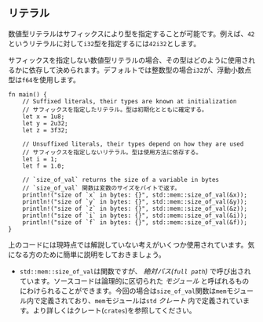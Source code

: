 ## リテラル

数値型リテラルはサフィックスにより型を指定することが可能です。例えば、`42`というリテラルに対して`i32`型を指定するには`42i32`とします。

サフィックスを指定しない数値型リテラルの場合、その型はどのように使用されるかに依存して決められます。デフォルトでは整数型の場合`i32`が、浮動小数点型は`f64`を使用します。

    fn main() {
        // Suffixed literals, their types are known at initialization
        // サフィックスを指定したリテラル。型は初期化とともに確定する。
        let x = 1u8;
        let y = 2u32;
        let z = 3f32;

        // Unsuffixed literals, their types depend on how they are used
        // サフィックスを指定しないリテラル。型は使用方法に依存する。
        let i = 1;
        let f = 1.0;

        // `size_of_val` returns the size of a variable in bytes
        // `size_of_val` 関数は変数のサイズをバイトで返す。
        println!("size of `x` in bytes: {}", std::mem::size_of_val(&x));
        println!("size of `y` in bytes: {}", std::mem::size_of_val(&y));
        println!("size of `z` in bytes: {}", std::mem::size_of_val(&z));
        println!("size of `i` in bytes: {}", std::mem::size_of_val(&i));
        println!("size of `f` in bytes: {}", std::mem::size_of_val(&f));
    }

上のコードには現時点では解説していない考えがいくつか使用されています。気になる方のために簡単に説明をしておきましょう。

-   `std::mem::size_of_val`は関数ですが、 *絶対パス(`full path`)*
    で呼び出されています。ソースコードは論理的に区切られた *モジュール*
    と呼ばれるものにわけられることができます。今回の場合は`size_of_val`関数は`mem`モジュール内で定義されており、`mem`モジュールは`std`
    *クレート*
    内で定義されています。より詳しくはクレート(`crates`)を参照してください。

